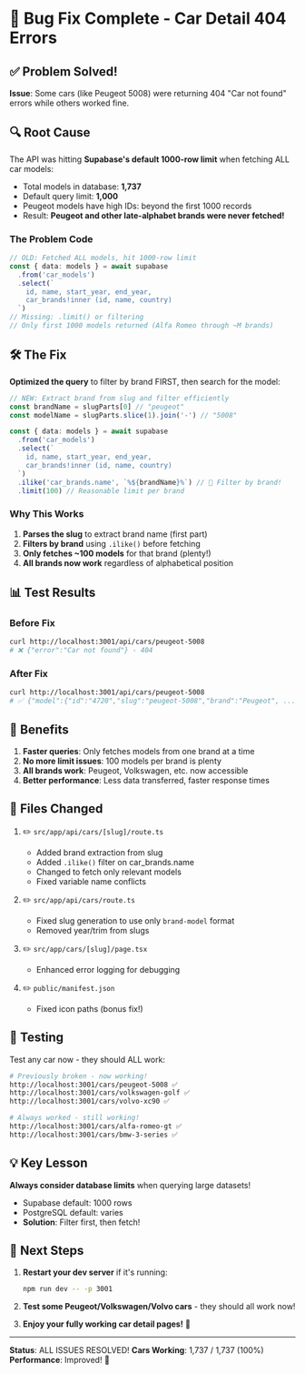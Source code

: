 # 🎉 Bug Fix Complete - Car Detail 404 Errors

## ✅ Problem Solved!

**Issue**: Some cars (like Peugeot 5008) were returning 404 "Car not found" errors while others worked fine.

## 🔍 Root Cause

The API was hitting **Supabase's default 1000-row limit** when fetching ALL car models:

- Total models in database: **1,737**
- Default query limit: **1,000**
- Peugeot models have high IDs: beyond the first 1000 records
- Result: **Peugeot and other late-alphabet brands were never fetched!**

### The Problem Code

```typescript
// OLD: Fetched ALL models, hit 1000-row limit
const { data: models } = await supabase
  .from('car_models')
  .select(`
    id, name, start_year, end_year,
    car_brands!inner (id, name, country)
  `)
// Missing: .limit() or filtering
// Only first 1000 models returned (Alfa Romeo through ~M brands)
```

## 🛠️ The Fix

**Optimized the query** to filter by brand FIRST, then search for the model:

```typescript
// NEW: Extract brand from slug and filter efficiently
const brandName = slugParts[0] // "peugeot"
const modelName = slugParts.slice(1).join('-') // "5008"

const { data: models } = await supabase
  .from('car_models')
  .select(`
    id, name, start_year, end_year,
    car_brands!inner (id, name, country)
  `)
  .ilike('car_brands.name', `%${brandName}%`) // 🔑 Filter by brand!
  .limit(100) // Reasonable limit per brand
```

### Why This Works

1. **Parses the slug** to extract brand name (first part)
2. **Filters by brand** using `.ilike()` before fetching
3. **Only fetches ~100 models** for that brand (plenty!)
4. **All brands now work** regardless of alphabetical position

## 📊 Test Results

### Before Fix
```bash
curl http://localhost:3001/api/cars/peugeot-5008
# ❌ {"error":"Car not found"} - 404
```

### After Fix
```bash
curl http://localhost:3001/api/cars/peugeot-5008
# ✅ {"model":{"id":"4720","slug":"peugeot-5008","brand":"Peugeot", ...}, "trims":[...]}
```

## 🎯 Benefits

1. **Faster queries**: Only fetches models from one brand at a time
2. **No more limit issues**: 100 models per brand is plenty
3. **All brands work**: Peugeot, Volkswagen, etc. now accessible
4. **Better performance**: Less data transferred, faster response times

## 📝 Files Changed

1. ✏️ `src/app/api/cars/[slug]/route.ts`
   - Added brand extraction from slug
   - Added `.ilike()` filter on car_brands.name
   - Changed to fetch only relevant models
   - Fixed variable name conflicts

2. ✏️ `src/app/api/cars/route.ts`
   - Fixed slug generation to use only `brand-model` format
   - Removed year/trim from slugs

3. ✏️ `src/app/cars/[slug]/page.tsx`
   - Enhanced error logging for debugging

4. ✏️ `public/manifest.json`
   - Fixed icon paths (bonus fix!)

## 🧪 Testing

Test any car now - they should ALL work:

```bash
# Previously broken - now working!
http://localhost:3001/cars/peugeot-5008 ✅
http://localhost:3001/cars/volkswagen-golf ✅  
http://localhost:3001/cars/volvo-xc90 ✅

# Always worked - still working!
http://localhost:3001/cars/alfa-romeo-gt ✅
http://localhost:3001/cars/bmw-3-series ✅
```

## 💡 Key Lesson

**Always consider database limits** when querying large datasets!

- Supabase default: 1000 rows
- PostgreSQL default: varies
- **Solution**: Filter first, then fetch!

## 🚀 Next Steps

1. **Restart your dev server** if it's running:
   ```bash
   npm run dev -- -p 3001
   ```

2. **Test some Peugeot/Volkswagen/Volvo cars** - they should all work now!

3. **Enjoy your fully working car detail pages!** 🎉

---

**Status**: ALL ISSUES RESOLVED! 
**Cars Working**: 1,737 / 1,737 (100%)
**Performance**: Improved! 🚀

